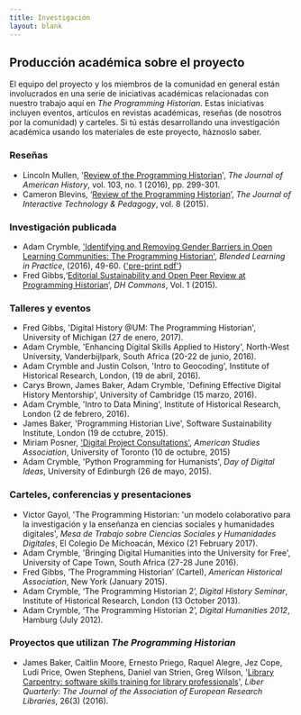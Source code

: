 ```yaml
---
title: Investigación
layout: blank
---
```


## Producción académica sobre el proyecto

El equipo del proyecto y los miembros de la comunidad en general están involucrados en una serie de iniciativas académicas relacionadas con nuestro trabajo aquí en *The Programming Historian*. Estas iniciativas incluyen eventos, artículos en revistas académicas, reseñas (de nosotros por la comunidad) y carteles. Si tú estás desarrollando una investigación académica usando los materiales de este proyecto, háznoslo saber.

### Reseñas


* Lincoln Mullen, '[Review of the Programming Historian]', *The Journal of American History*, vol. 103, no. 1 (2016), pp. 299-301.
* Cameron Blevins, ‘[Review of the Programming Historian]’, *The Journal of Interactive Technology &amp; Pedagogy*, vol. 8 (2015).


### Investigación publicada

* Adam Crymble, ['Identifying and Removing Gender Barriers in Open Learning Communities: The Programming Historian'], _Blended Learning in Practice_, (2016), 49-60. {['pre-print pdf']}
* Fred Gibbs,‘[Editorial Sustainability and Open Peer Review at Programming Historian]’, *DH Commons*, Vol. 1 (2015).


### Talleres y eventos

* Fred Gibbs, 'Digital History @UM: The Programming Historian', University of Michigan (27 de enero, 2017).
* Adam Crymble, 'Enhancing Digital Skills Applied to History', North-West University, Vanderbijlpark, South Africa (20-22 de junio, 2016). 
* Adam Crymble and Justin Colson, 'Intro to Geocoding', Institute of Historical Research, London, (19 de abril, 2016).
* Carys Brown, James Baker, Adam Crymble, 'Defining Effective Digital History Mentorship', University of Cambridge (15 marzo, 2016).
* Adam Crymble, 'Intro to Data Mining', Institute of Historical Research, London (2 de febrero, 2016).
* James Baker, 'Programming Historian Live', Software Sustainability Institute, London (19 de cctubre, 2015).
* Miriam Posner, ['Digital Project Consultations'], _American Studies Association_, University of Toronto (10 de octubre, 2015)
* Adam Crymble, 'Python Programming for Humanists', _Day of Digital Ideas_, University of Edinburgh (26 de mayo, 2015).

### Carteles, conferencias y presentaciones

* Victor Gayol, 'The Programming Historian: 'un modelo colaborativo para la investigaci&oacute;n y la ense&ntilde;anza en ciencias sociales y humanidades digitales', _Mesa de Trabajo sobre Ciencias Sociales y Humanidades Digitales_, El Colegio De Michoac&aacute;n, México (21 February 2017).
* Adam Crymble, 'Bringing Digital Humanities into the University for Free', University of Cape Town, South Africa (27-28 June 2016).
* Fred Gibbs, ‘The Programming Historian’ (Cartel), *American Historical Association*, New York (January 2015).
* Adam Crymble, ‘The Programming Historian 2’, *Digital History Seminar*, Institute of Historical Research, London (13 October 2013).
* Adam Crymble, ‘The Programming Historian 2’, *Digital Humanities 2012*, Hamburg (July 2012).

### Proyectos que utilizan *The Programming Historian*

* James Baker, Caitlin Moore, Ernesto Priego, Raquel Alegre, Jez Cope, Ludi Price, Owen Stephens, Daniel van Strien, Greg Wilson, '[Library Carpentry: software skills training for library professionals]', _Liber Quarterly: The Journal of the Association of European Research Libraries_, 26(3) (2016).


[Review of the Programming Historian]: http://jah.oxfordjournals.org/content/103/1/299.2.full
[Review of the Programming Historian]: http://jitp.commons.gc.cuny.edu/review-of-the-programming-historian
['Identifying and Removing Gender Barriers in Open Learning Communities: The Programming Historian']: http://researchprofiles.herts.ac.uk/portal/files/10476604/Blip_2016_Autumn_2016_Final_Autumn_2016.pdf
['pre-print pdf']: http://programminghistorian.org/researchpapers/openLearningCommunities2016.pdf
[Editorial Sustainability and Open Peer Review at Programming Historian]: http://dhcommons.org/journal/issue-1/editorial-sustainability-and-open-peer-review-programming-historian
['Digital Project Consultations']: https://dhatasa2015.wordpress.com/
[Library Carpentry: software skills training for library professionals]: (https://www.liberquarterly.eu/articles/10176/)
